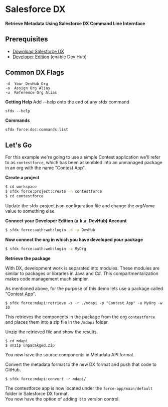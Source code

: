 # Salesforce DX

#### Retrieve Metadata Using Salesforce DX Command Line Internface

## Prerequisites
* [Download Salesforce DX](https://developer.salesforce.com/docs/atlas.en-us.208.0.sfdx_setup.meta/sfdx_setup/sfdx_setup_install_cli.htm)
* [Developer Edition](https://developer.salesforce.com) (enable Dev Hub)

## Common DX Flags

```
-d  Your DevHub Org
-a  Assign Org Alias
-u  Reference Org Alias
```

**Getting Help**
Add --help onto the end of any sfdx command

```
sfdx --help
```

**Commands**

```
sfdx force:doc:commands:list
```

## Let's Go

For this example we're going to use a simple Contest application we'll refer to as `contestforce`, which has been assembled into an unmanaged package in an org with the name "Contest App".

**Create a project**

```bash
$ cd workspace
$ sfdx force:project:create -n contestforce
$ cd contestforce
```
Update the sfdx-project.json configuration file and change the *orgName* value to something else.

**Connect your Developer Edition (a.k.a. DevHub) Account**

```bash
$ sfdx force:auth:web:login -d -a DevHub 
```

**Now connect the org in which you have developed your package**

```bash
$ sfdx force:auth:web:login -a MyOrg 
```

**Retrieve the package**

With DX, development work is separated into modules.  These modules are similar to packages or libraries in Java and C#.  This compartmentalization makes code management much simpler.

As mentioned above, for the purpose of this demo lets use a package called "Contest App".

```
$ sfdx force:mdapi:retrieve -s -r ./mdapi -p "Contest App" -u MyOrg -w 10
```

This retrieves the components in the package from the org ```contestforce``` and places them into a zip file in the ```/mdapi``` folder.

Unzip the retrieved file and show the results.

```
$ cd mdapi
$ unzip unpacakged.zip
```

You now have the source components in Metadata API format.

Convert the metadata format to the new DX format and push that code to GitHub.

```
$ sfdx force:mdapi:convert -r mdapi/
```

The contestforce app is now located under the `force-app/main/default` folder in Salesforce DX format.  
You now have the option of adding it to version control.

